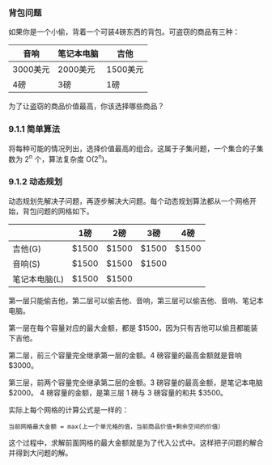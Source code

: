 ### 背包问题

如果你是一个小偷，背着一个可装4磅东西的背包。可盗窃的商品有三种：

|音响|笔记本电脑|吉他|
|-|-|-|
|3000美元|2000美元|1500美元|
|4磅|3磅|1磅|

为了让盗窃的商品价值最高，你该选择哪些商品？

### 9.1.1 简单算法
将每种可能的情况列出，选择价值最高的组合。这属于子集问题，一个集合的子集数为 2<sup>n</sup> 个，算法复杂度 O(2<sup>n</sup>)。

### 9.1.2 动态规划
动态规划先解决子问题，再逐步解决大问题。每个动态规划算法都从一个网格开始，背包问题的网格如下。

||1磅|2磅|3磅|4磅|
|-|-|-|-|-|
|吉他(G)|\$1500|\$1500|\$1500|\$1500|
|音响(S)|\$1500|\$1500|\$1500||
|笔记本电脑(L)|\$1500|\$1500|||

第一层只能偷吉他，第二层可以偷吉他、音响，第三层可以偷吉他、音响、笔记本电脑。

第一层在每个容量对应的最大金额，都是 $1500，因为只有吉他可以偷且都能装下吉他。

第二层，前三个容量完全继承第一层的金额。4 磅容量的最高金额就是音响 $3000。

第三层，前两个容量完全继承第二层的金额。3 磅容量的最高金额，是笔记本电脑 \$2000。 4 磅容量的金额，是第三层 1 磅与 3 磅容量的和共 \$3500。

实际上每个网格的计算公式是一样的：

```
当前网格最大金额 = max(上一个单元格的值，当前商品价值+剩余空间的价值）
```

这个过程中，求解前面网格的最大金额就是为了代入公式中。这样把子问题的解合并得到大问题的解。